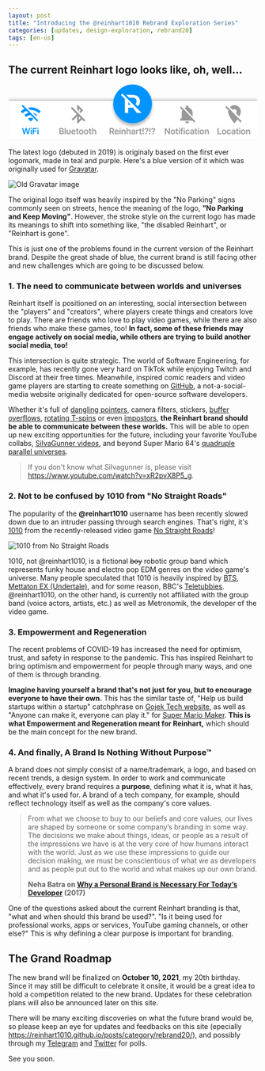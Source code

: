 ```yaml
---
layout: post
title: "Introducing the @reinhart1010 Rebrand Exploration Series"
categories: [updates, design-exploration, rebrand20]
tags: [en-us]
---
```

## The current Reinhart logo looks like, oh, well...

<svg class="width-full" viewBox="0 0 411 93" fill="none" xmlns="http://www.w3.org/2000/svg">
<g filter="url(#filter0_d)">
<rect y="27" width="411" height="64" fill="white"/>
</g>
<g filter="url(#filter1_d)">
<circle cx="205" cy="32" r="32" fill="white"/>
</g>
<path d="M167.133 82H168.978V78.2713H170.857L172.856 82H174.914L172.711 77.9631C173.91 77.4808 174.541 76.4567 174.541 75.0746C174.541 73.1307 173.288 71.8182 170.951 71.8182H167.133V82ZM168.978 76.7401V73.3594H170.668C172.045 73.3594 172.662 73.9908 172.662 75.0746C172.662 76.1584 172.045 76.7401 170.678 76.7401H168.978ZM179.021 82.1491C180.8 82.1491 182.023 81.2791 182.342 79.9517L180.661 79.7628C180.418 80.4091 179.821 80.7472 179.045 80.7472C177.882 80.7472 177.111 79.9815 177.097 78.674H182.416V78.1222C182.416 75.4425 180.805 74.2642 178.926 74.2642C176.739 74.2642 175.312 75.87 175.312 78.2266C175.312 80.6229 176.719 82.1491 179.021 82.1491ZM177.101 77.4609C177.156 76.4865 177.877 75.6662 178.951 75.6662C179.985 75.6662 180.681 76.4219 180.691 77.4609H177.101ZM183.529 82H185.328V74.3636H183.529V82ZM184.433 73.2798C185.005 73.2798 185.473 72.8423 185.473 72.3054C185.473 71.7635 185.005 71.326 184.433 71.326C183.857 71.326 183.389 71.7635 183.389 72.3054C183.389 72.8423 183.857 73.2798 184.433 73.2798ZM188.569 77.5256C188.569 76.4219 189.235 75.7855 190.185 75.7855C191.114 75.7855 191.671 76.397 191.671 77.4162V82H193.471V77.1378C193.476 75.3082 192.432 74.2642 190.856 74.2642C189.712 74.2642 188.927 74.8111 188.579 75.6612H188.489V74.3636H186.769V82H188.569V77.5256ZM196.69 77.5256C196.69 76.4219 197.376 75.7855 198.341 75.7855C199.285 75.7855 199.842 76.3871 199.842 77.4162V82H201.642V77.1378C201.642 75.2933 200.598 74.2642 199.012 74.2642C197.838 74.2642 197.093 74.7962 196.74 75.6612H196.65V71.8182H194.89V82H196.69V77.5256ZM205.264 82.1541C206.462 82.1541 207.178 81.5923 207.506 80.951H207.566V82H209.296V76.8892C209.296 74.8707 207.65 74.2642 206.193 74.2642C204.588 74.2642 203.355 74.9801 202.957 76.3722L204.637 76.6108C204.816 76.0888 205.323 75.6413 206.203 75.6413C207.039 75.6413 207.496 76.0689 207.496 76.8196V76.8494C207.496 77.3665 206.954 77.3913 205.607 77.5355C204.125 77.6946 202.708 78.1371 202.708 79.8572C202.708 81.3587 203.807 82.1541 205.264 82.1541ZM205.731 80.8317C204.98 80.8317 204.443 80.4886 204.443 79.8274C204.443 79.1364 205.045 78.848 205.85 78.7337C206.323 78.669 207.267 78.5497 207.501 78.3608V79.2607C207.501 80.1108 206.815 80.8317 205.731 80.8317ZM210.695 82H212.495V77.5107C212.495 76.5412 213.226 75.8551 214.215 75.8551C214.518 75.8551 214.896 75.9098 215.05 75.9595V74.304C214.886 74.2741 214.603 74.2543 214.404 74.2543C213.529 74.2543 212.798 74.7514 212.52 75.6364H212.44V74.3636H210.695V82ZM220.059 74.3636H218.553V72.5341H216.753V74.3636H215.67V75.7557H216.753V80.0014C216.743 81.4382 217.787 82.1442 219.14 82.1044C219.652 82.0895 220.005 81.9901 220.199 81.9254L219.895 80.5185C219.796 80.5433 219.592 80.5881 219.368 80.5881C218.916 80.5881 218.553 80.429 218.553 79.7031V75.7557H220.059V74.3636ZM223.357 71.8182H221.433L221.592 79.0071H223.193L223.357 71.8182ZM222.393 82.1094C222.979 82.1094 223.481 81.6222 223.486 81.0156C223.481 80.419 222.979 79.9318 222.393 79.9318C221.786 79.9318 221.294 80.419 221.299 81.0156C221.294 81.6222 221.786 82.1094 222.393 82.1094ZM226.785 79.0071H228.441V78.8778C228.451 77.8239 228.794 77.3416 229.604 76.8445C230.519 76.2976 231.09 75.5518 231.09 74.4134C231.09 72.733 229.783 71.679 227.884 71.679C226.144 71.679 224.732 72.6435 224.682 74.5327H226.452C226.497 73.598 227.173 73.1506 227.874 73.1506C228.635 73.1506 229.246 73.6577 229.246 74.4382C229.246 75.1342 228.784 75.6115 228.182 75.9893C227.302 76.5362 226.795 77.0881 226.785 78.8778V79.0071ZM227.655 82.1094C228.242 82.1094 228.744 81.6222 228.749 81.0156C228.744 80.419 228.242 79.9318 227.655 79.9318C227.049 79.9318 226.556 80.419 226.561 81.0156C226.556 81.6222 227.049 82.1094 227.655 82.1094ZM234.473 71.8182H232.549L232.708 79.0071H234.308L234.473 71.8182ZM233.508 82.1094C234.095 82.1094 234.597 81.6222 234.602 81.0156C234.597 80.419 234.095 79.9318 233.508 79.9318C232.902 79.9318 232.409 80.419 232.414 81.0156C232.409 81.6222 232.902 82.1094 233.508 82.1094ZM237.901 79.0071H239.556V78.8778C239.566 77.8239 239.909 77.3416 240.72 76.8445C241.634 76.2976 242.206 75.5518 242.206 74.4134C242.206 72.733 240.898 71.679 238.999 71.679C237.259 71.679 235.847 72.6435 235.798 74.5327H237.568C237.612 73.598 238.288 73.1506 238.989 73.1506C239.75 73.1506 240.362 73.6577 240.362 74.4382C240.362 75.1342 239.899 75.6115 239.298 75.9893C238.418 76.5362 237.911 77.0881 237.901 78.8778V79.0071ZM238.771 82.1094C239.357 82.1094 239.859 81.6222 239.864 81.0156C239.859 80.419 239.357 79.9318 238.771 79.9318C238.164 79.9318 237.672 80.419 237.677 81.0156C237.672 81.6222 238.164 82.1094 238.771 82.1094Z" fill="#999999"/>
<path d="M345.147 82H351.476V80.4538H346.992V71.8182H345.147V82ZM355.918 82.1491C358.156 82.1491 359.577 80.5732 359.577 78.2116C359.577 75.8452 358.156 74.2642 355.918 74.2642C353.681 74.2642 352.259 75.8452 352.259 78.2116C352.259 80.5732 353.681 82.1491 355.918 82.1491ZM355.928 80.7074C354.69 80.7074 354.084 79.6037 354.084 78.2067C354.084 76.8097 354.69 75.6911 355.928 75.6911C357.146 75.6911 357.753 76.8097 357.753 78.2067C357.753 79.6037 357.146 80.7074 355.928 80.7074ZM364.026 82.1491C365.945 82.1491 367.168 81.0107 367.297 79.3899H365.577C365.423 80.2102 364.831 80.6825 364.041 80.6825C362.917 80.6825 362.191 79.7429 362.191 78.1818C362.191 76.6406 362.932 75.7159 364.041 75.7159C364.906 75.7159 365.438 76.2727 365.577 77.0085H367.297C367.173 75.353 365.88 74.2642 364.016 74.2642C361.779 74.2642 360.367 75.88 360.367 78.2116C360.367 80.5234 361.744 82.1491 364.026 82.1491ZM370.563 82.1541C371.761 82.1541 372.477 81.5923 372.805 80.951H372.864V82H374.594V76.8892C374.594 74.8707 372.949 74.2642 371.492 74.2642C369.886 74.2642 368.653 74.9801 368.256 76.3722L369.936 76.6108C370.115 76.0888 370.622 75.6413 371.502 75.6413C372.337 75.6413 372.795 76.0689 372.795 76.8196V76.8494C372.795 77.3665 372.253 77.3913 370.906 77.5355C369.424 77.6946 368.007 78.1371 368.007 79.8572C368.007 81.3587 369.106 82.1541 370.563 82.1541ZM371.03 80.8317C370.279 80.8317 369.742 80.4886 369.742 79.8274C369.742 79.1364 370.344 78.848 371.149 78.7337C371.621 78.669 372.566 78.5497 372.8 78.3608V79.2607C372.8 80.1108 372.114 80.8317 371.03 80.8317ZM379.807 74.3636H378.301V72.5341H376.501V74.3636H375.417V75.7557H376.501V80.0014C376.491 81.4382 377.535 82.1442 378.888 82.1044C379.4 82.0895 379.753 81.9901 379.947 81.9254L379.643 80.5185C379.544 80.5433 379.34 80.5881 379.116 80.5881C378.664 80.5881 378.301 80.429 378.301 79.7031V75.7557H379.807V74.3636ZM380.902 82H382.702V74.3636H380.902V82ZM381.807 73.2798C382.379 73.2798 382.846 72.8423 382.846 72.3054C382.846 71.7635 382.379 71.326 381.807 71.326C381.231 71.326 380.763 71.7635 380.763 72.3054C380.763 72.8423 381.231 73.2798 381.807 73.2798ZM387.474 82.1491C389.711 82.1491 391.133 80.5732 391.133 78.2116C391.133 75.8452 389.711 74.2642 387.474 74.2642C385.237 74.2642 383.815 75.8452 383.815 78.2116C383.815 80.5732 385.237 82.1491 387.474 82.1491ZM387.484 80.7074C386.246 80.7074 385.639 79.6037 385.639 78.2067C385.639 76.8097 386.246 75.6911 387.484 75.6911C388.702 75.6911 389.308 76.8097 389.308 78.2067C389.308 79.6037 388.702 80.7074 387.484 80.7074ZM394.05 77.5256C394.05 76.4219 394.716 75.7855 395.666 75.7855C396.596 75.7855 397.152 76.397 397.152 77.4162V82H398.952V77.1378C398.957 75.3082 397.913 74.2642 396.337 74.2642C395.194 74.2642 394.408 74.8111 394.06 75.6612H393.971V74.3636H392.25V82H394.05V77.5256Z" fill="#999999"/>
<path d="M372.578 48.2266C377.688 53.2891 381.836 57.4141 385.023 60.6016L383.125 62.5L378.062 57.5078C377.312 58.6328 376.516 59.7344 375.672 60.8125C374.828 61.8906 374.172 62.6875 373.703 63.2031L373 63.9766C372.719 63.6484 372.344 63.2266 371.875 62.7109C371.406 62.1484 370.562 61.0703 369.344 59.4766C368.125 57.8359 367.047 56.2656 366.109 54.7656C365.219 53.2188 364.398 51.4844 363.648 49.5625C362.898 47.6406 362.523 45.9531 362.523 44.5C362.523 43.9844 362.617 43.2109 362.805 42.1797L358.023 37.3984L359.922 35.5L372.438 48.0156L372.578 48.2266ZM373 40.7734C371.922 40.7734 371.008 41.1953 370.258 42.0391L365.406 37.2578C366.25 36.3672 367.422 35.6172 368.922 35.0078C370.422 34.3516 371.781 34.0234 373 34.0234C375.906 34.0234 378.367 35.0547 380.383 37.1172C382.445 39.1328 383.477 41.5938 383.477 44.5C383.477 46.75 382.633 49.4922 380.945 52.7266L375.531 47.2422C376.328 46.5391 376.727 45.625 376.727 44.5C376.727 43.4688 376.352 42.6016 375.602 41.8984C374.898 41.1484 374.031 40.7734 373 40.7734Z" fill="#999999"/>
<path d="M25.4622 82H27.2818L29.3251 74.8558H29.4047L31.443 82H33.2626L36.1362 71.8182H34.1526L32.318 79.3054H32.2285L30.2648 71.8182H28.4601L26.5013 79.3004H26.4068L24.5723 71.8182H22.5886L25.4622 82ZM36.9256 82H38.7253V74.3636H36.9256V82ZM37.8304 73.2798C38.4022 73.2798 38.8695 72.8423 38.8695 72.3054C38.8695 71.7635 38.4022 71.326 37.8304 71.326C37.2537 71.326 36.7864 71.7635 36.7864 72.3054C36.7864 72.8423 37.2537 73.2798 37.8304 73.2798ZM40.2456 82H42.09V77.6747H46.3208V76.1286H42.09V73.3643H46.7683V71.8182H40.2456V82ZM47.9591 82H49.7588V74.3636H47.9591V82ZM48.864 73.2798C49.4357 73.2798 49.903 72.8423 49.903 72.3054C49.903 71.7635 49.4357 71.326 48.864 71.326C48.2873 71.326 47.8199 71.7635 47.8199 72.3054C47.8199 72.8423 48.2873 73.2798 48.864 73.2798Z" fill="#0094FF"/>
<path d="M32.5 56.5234C33.7656 55.2578 35.2656 54.625 37 54.625C38.7344 54.625 40.2344 55.2578 41.5 56.5234L37 61.0234L32.5 56.5234ZM22.0234 35.5703L23.9219 33.6719L49.375 59.125L47.4766 61.0234L36.8594 50.4062C35.6875 50.4062 34.375 50.7109 32.9219 51.3203C31.4688 51.9297 30.3203 52.6562 29.4766 53.5L26.5234 50.5469V50.4766C28.3516 48.6484 30.5547 47.3828 33.1328 46.6797L29.7578 43.375C27.4609 44.3125 25.375 45.6953 23.5 47.5234L20.4766 44.5C22.3047 42.6719 24.3438 41.2188 26.5938 40.1406L22.0234 35.5703ZM47.4766 50.4766L46.0703 51.9531L40.7266 46.6797C43.3984 47.3828 45.6484 48.6484 47.4766 50.4766ZM53.4531 44.5L50.5 47.5234C46.5625 43.4922 41.7344 41.6406 36.0156 41.9688L32.2891 38.1719C36.0859 37.375 39.8359 37.5156 43.5391 38.5938C47.2891 39.6719 50.5938 41.6406 53.4531 44.5Z" fill="#0094FF"/>
<path d="M266.663 71.8182H264.828V78.7585H264.739L259.946 71.8182H258.295V82H260.14V75.0646H260.224L265.022 82H266.663V71.8182ZM271.514 82.1491C273.751 82.1491 275.173 80.5732 275.173 78.2116C275.173 75.8452 273.751 74.2642 271.514 74.2642C269.277 74.2642 267.855 75.8452 267.855 78.2116C267.855 80.5732 269.277 82.1491 271.514 82.1491ZM271.524 80.7074C270.286 80.7074 269.679 79.6037 269.679 78.2067C269.679 76.8097 270.286 75.6911 271.524 75.6911C272.742 75.6911 273.348 76.8097 273.348 78.2067C273.348 79.6037 272.742 80.7074 271.524 80.7074ZM280.104 74.3636H278.597V72.5341H276.797V74.3636H275.714V75.7557H276.797V80.0014C276.788 81.4382 277.832 82.1442 279.184 82.1044C279.696 82.0895 280.049 81.9901 280.243 81.9254L279.94 80.5185C279.84 80.5433 279.636 80.5881 279.413 80.5881C278.96 80.5881 278.597 80.429 278.597 79.7031V75.7557H280.104V74.3636ZM281.199 82H282.998V74.3636H281.199V82ZM282.104 73.2798C282.675 73.2798 283.143 72.8423 283.143 72.3054C283.143 71.7635 282.675 71.326 282.104 71.326C281.527 71.326 281.06 71.7635 281.06 72.3054C281.06 72.8423 281.527 73.2798 282.104 73.2798ZM288.307 74.3636H286.721V73.7621C286.721 73.1655 286.97 72.8324 287.641 72.8324C287.924 72.8324 288.163 72.897 288.312 72.9418L288.675 71.5497C288.441 71.4702 287.929 71.3409 287.308 71.3409C285.98 71.3409 284.921 72.1016 284.921 73.6428V74.3636H283.793V75.7557H284.921V82H286.721V75.7557H288.307V74.3636ZM289.306 82H291.106V74.3636H289.306V82ZM290.211 73.2798C290.783 73.2798 291.25 72.8423 291.25 72.3054C291.25 71.7635 290.783 71.326 290.211 71.326C289.635 71.326 289.167 71.7635 289.167 72.3054C289.167 72.8423 289.635 73.2798 290.211 73.2798ZM295.878 82.1491C297.797 82.1491 299.02 81.0107 299.149 79.3899H297.429C297.275 80.2102 296.683 80.6825 295.893 80.6825C294.769 80.6825 294.043 79.7429 294.043 78.1818C294.043 76.6406 294.784 75.7159 295.893 75.7159C296.758 75.7159 297.29 76.2727 297.429 77.0085H299.149C299.025 75.353 297.732 74.2642 295.868 74.2642C293.631 74.2642 292.219 75.88 292.219 78.2116C292.219 80.5234 293.596 82.1491 295.878 82.1491ZM302.414 82.1541C303.613 82.1541 304.328 81.5923 304.657 80.951H304.716V82H306.446V76.8892C306.446 74.8707 304.801 74.2642 303.344 74.2642C301.738 74.2642 300.505 74.9801 300.108 76.3722L301.788 76.6108C301.967 76.0888 302.474 75.6413 303.354 75.6413C304.189 75.6413 304.647 76.0689 304.647 76.8196V76.8494C304.647 77.3665 304.105 77.3913 302.757 77.5355C301.276 77.6946 299.859 78.1371 299.859 79.8572C299.859 81.3587 300.958 82.1541 302.414 82.1541ZM302.882 80.8317C302.131 80.8317 301.594 80.4886 301.594 79.8274C301.594 79.1364 302.196 78.848 303.001 78.7337C303.473 78.669 304.418 78.5497 304.652 78.3608V79.2607C304.652 80.1108 303.966 80.8317 302.882 80.8317ZM311.659 74.3636H310.153V72.5341H308.353V74.3636H307.269V75.7557H308.353V80.0014C308.343 81.4382 309.387 82.1442 310.739 82.1044C311.252 82.0895 311.605 81.9901 311.798 81.9254L311.495 80.5185C311.396 80.5433 311.192 80.5881 310.968 80.5881C310.516 80.5881 310.153 80.429 310.153 79.7031V75.7557H311.659V74.3636ZM312.754 82H314.554V74.3636H312.754V82ZM313.659 73.2798C314.231 73.2798 314.698 72.8423 314.698 72.3054C314.698 71.7635 314.231 71.326 313.659 71.326C313.082 71.326 312.615 71.7635 312.615 72.3054C312.615 72.8423 313.082 73.2798 313.659 73.2798ZM319.326 82.1491C321.563 82.1491 322.985 80.5732 322.985 78.2116C322.985 75.8452 321.563 74.2642 319.326 74.2642C317.089 74.2642 315.667 75.8452 315.667 78.2116C315.667 80.5732 317.089 82.1491 319.326 82.1491ZM319.336 80.7074C318.098 80.7074 317.491 79.6037 317.491 78.2067C317.491 76.8097 318.098 75.6911 319.336 75.6911C320.554 75.6911 321.16 76.8097 321.16 78.2067C321.16 79.6037 320.554 80.7074 319.336 80.7074ZM325.902 77.5256C325.902 76.4219 326.568 75.7855 327.518 75.7855C328.447 75.7855 329.004 76.397 329.004 77.4162V82H330.804V77.1378C330.809 75.3082 329.765 74.2642 328.189 74.2642C327.046 74.2642 326.26 74.8111 325.912 75.6612H325.822V74.3636H324.102V82H325.902V77.5256Z" fill="#999999"/>
<path d="M304 53.0078L290.57 38.875C290.711 38.8281 290.898 38.7578 291.133 38.6641C291.367 38.5234 291.531 38.4297 291.625 38.3828H291.695L292.117 38.1719C292.164 38.1719 292.258 38.1484 292.398 38.1016C292.539 38.0547 292.656 38.0312 292.75 38.0312V36.9766C292.75 36.3672 292.961 35.8516 293.383 35.4297C293.805 34.9609 294.344 34.7266 295 34.7266C295.656 34.7266 296.195 34.9609 296.617 35.4297C297.039 35.8516 297.25 36.3672 297.25 36.9766V38.0312C299.359 38.5469 301 39.6719 302.172 41.4062C303.391 43.1406 304 45.1797 304 47.5234V53.0078ZM297.109 63.1328C296.547 63.6953 295.844 63.9766 295 63.9766C294.156 63.9766 293.43 63.6953 292.82 63.1328C292.258 62.5703 291.977 61.8672 291.977 61.0234H298.023C298.023 61.8672 297.719 62.5703 297.109 63.1328ZM288.742 40.2109C289.867 41.3828 292.797 44.4062 297.531 49.2812C302.312 54.1562 305.969 57.9297 308.5 60.6016L306.602 62.5L303.578 59.4766H282.977V58L286 54.9766V47.4531C286 45.5312 286.398 43.8203 287.195 42.3203L282.977 38.1719L284.875 36.2031L288.742 40.2109Z" fill="#999999"/>
<path d="M84.1404 82H88.2618C90.5935 82 91.7369 80.8118 91.7369 79.2259C91.7369 77.6847 90.6432 76.7798 89.5594 76.7251V76.6257C90.5537 76.392 91.3392 75.696 91.3392 74.4581C91.3392 72.9418 90.2455 71.8182 88.0381 71.8182H84.1404V82ZM85.9848 80.4588V77.4759H88.0182C89.1567 77.4759 89.8627 78.1719 89.8627 79.0817C89.8627 79.892 89.3058 80.4588 87.9685 80.4588H85.9848ZM85.9848 76.1484V73.3395H87.8492C88.933 73.3395 89.4948 73.9112 89.4948 74.6967C89.4948 75.5916 88.7689 76.1484 87.8094 76.1484H85.9848ZM94.6517 71.8182H92.852V82H94.6517V71.8182ZM100.96 78.7884C100.96 79.9517 100.129 80.5284 99.3338 80.5284C98.4688 80.5284 97.8921 79.9169 97.8921 78.9474V74.3636H96.0924V79.2259C96.0924 81.0604 97.1364 82.0994 98.6378 82.0994C99.7813 82.0994 100.587 81.4979 100.935 80.6428H101.014V82H102.759V74.3636H100.96V78.7884ZM107.581 82.1491C109.36 82.1491 110.583 81.2791 110.902 79.9517L109.221 79.7628C108.978 80.4091 108.381 80.7472 107.605 80.7472C106.442 80.7472 105.672 79.9815 105.657 78.674H110.976V78.1222C110.976 75.4425 109.365 74.2642 107.486 74.2642C105.299 74.2642 103.872 75.87 103.872 78.2266C103.872 80.6229 105.279 82.1491 107.581 82.1491ZM105.662 77.4609C105.716 76.4865 106.437 75.6662 107.511 75.6662C108.545 75.6662 109.241 76.4219 109.251 77.4609H105.662ZM115.902 74.3636H114.396V72.5341H112.596V74.3636H111.512V75.7557H112.596V80.0014C112.586 81.4382 113.63 82.1442 114.982 82.1044C115.494 82.0895 115.847 81.9901 116.041 81.9254L115.738 80.5185C115.638 80.5433 115.435 80.5881 115.211 80.5881C114.759 80.5881 114.396 80.429 114.396 79.7031V75.7557H115.902V74.3636ZM120.246 82.1491C122.483 82.1491 123.905 80.5732 123.905 78.2116C123.905 75.8452 122.483 74.2642 120.246 74.2642C118.009 74.2642 116.587 75.8452 116.587 78.2116C116.587 80.5732 118.009 82.1491 120.246 82.1491ZM120.256 80.7074C119.018 80.7074 118.412 79.6037 118.412 78.2067C118.412 76.8097 119.018 75.6911 120.256 75.6911C121.474 75.6911 122.081 76.8097 122.081 78.2067C122.081 79.6037 121.474 80.7074 120.256 80.7074ZM128.354 82.1491C130.591 82.1491 132.013 80.5732 132.013 78.2116C132.013 75.8452 130.591 74.2642 128.354 74.2642C126.116 74.2642 124.695 75.8452 124.695 78.2116C124.695 80.5732 126.116 82.1491 128.354 82.1491ZM128.364 80.7074C127.126 80.7074 126.519 79.6037 126.519 78.2067C126.519 76.8097 127.126 75.6911 128.364 75.6911C129.582 75.6911 130.188 76.8097 130.188 78.2067C130.188 79.6037 129.582 80.7074 128.364 80.7074ZM136.943 74.3636H135.437V72.5341H133.637V74.3636H132.554V75.7557H133.637V80.0014C133.627 81.4382 134.671 82.1442 136.024 82.1044C136.536 82.0895 136.889 81.9901 137.083 81.9254L136.779 80.5185C136.68 80.5433 136.476 80.5881 136.252 80.5881C135.8 80.5881 135.437 80.429 135.437 79.7031V75.7557H136.943V74.3636ZM140.002 77.5256C140.002 76.4219 140.688 75.7855 141.653 75.7855C142.598 75.7855 143.154 76.3871 143.154 77.4162V82H144.954V77.1378C144.954 75.2933 143.91 74.2642 142.324 74.2642C141.151 74.2642 140.405 74.7962 140.052 75.6612H139.963V71.8182H138.203V82H140.002V77.5256Z" fill="#999999"/>
<path d="M116.477 58.2812L119.289 55.4688L116.477 52.5859V58.2812ZM105.086 36.9766L127.023 58.9141L124.914 61.0234L121.469 57.5781L115 63.9766H113.523V52.5859L106.633 59.4766L104.523 57.3672L112.891 49L102.977 39.0859L105.086 36.9766ZM116.477 39.7188V44.5703L113.523 41.5469V34.0234H115L123.578 42.5312L119.008 47.1016L116.898 44.9922L119.289 42.5312L116.477 39.7188Z" fill="#999999"/>
<path d="M205 0C200.798 -1.05057e-07 196.637 0.827705 192.754 2.43586C188.872 4.04401 185.344 6.40111 182.373 9.37258C179.401 12.3441 177.044 15.8717 175.436 19.7541C173.828 23.6365 173 27.7977 173 32C173 36.2023 173.828 40.3634 175.436 44.2459C177.044 48.1283 179.401 51.6559 182.373 54.6274C185.344 57.5989 188.872 59.956 192.754 61.5641C196.637 63.1723 200.798 64 205 64C209.202 64 213.363 63.1723 217.246 61.5641C221.128 59.956 224.656 57.5989 227.627 54.6274C230.599 51.6559 232.956 48.1283 234.564 44.2459C236.172 40.3634 237 36.2023 237 32C237 27.7977 236.172 23.6365 234.564 19.7541C232.956 15.8717 230.599 12.3441 227.627 9.37258C224.656 6.40111 221.128 4.04401 217.246 2.43586C213.363 0.827705 209.202 -1.05057e-07 205 0V0ZM188.03 15.0297L192.242 19.2422L197.789 24.7891L206.489 33.4891L212.68 39.6797L219.933 46.9328H217.758H215.408H211.784L205.683 38.1859C205.427 38.2143 205.043 38.2297 204.531 38.2297H197.789V46.9328H192.242V23.7672L185.767 17.2922L188.03 15.0297ZM194.592 17.0672H204.531C207.12 17.0672 209.366 17.4935 211.272 18.3469C213.206 19.2002 214.685 20.4227 215.709 22.0156C216.733 23.6085 217.245 25.5004 217.245 27.6906C217.245 29.9377 216.691 31.8724 215.581 33.4938C214.982 34.393 214.228 35.1608 213.331 35.8063L209.705 32.1797C209.728 32.1614 209.755 32.1468 209.778 32.1281C211.03 31.0757 211.656 29.5964 211.656 27.6906C211.656 25.7848 211.03 24.3193 209.778 23.2953C208.527 22.2713 206.693 21.7594 204.275 21.7594H199.284L194.592 17.0672ZM197.789 29.3141V33.6641H202.139L197.789 29.3141Z" fill="#0094FF"/>
<defs>
<filter id="filter0_d" x="-4" y="21" width="419" height="72" filterUnits="userSpaceOnUse" color-interpolation-filters="sRGB">
<feFlood flood-opacity="0" result="BackgroundImageFix"/>
<feColorMatrix in="SourceAlpha" type="matrix" values="0 0 0 0 0 0 0 0 0 0 0 0 0 0 0 0 0 0 127 0"/>
<feOffset dy="-2"/>
<feGaussianBlur stdDeviation="2"/>
<feColorMatrix type="matrix" values="0 0 0 0 0 0 0 0 0 0 0 0 0 0 0 0 0 0 0.25 0"/>
<feBlend mode="normal" in2="BackgroundImageFix" result="effect1_dropShadow"/>
<feBlend mode="normal" in="SourceGraphic" in2="effect1_dropShadow" result="shape"/>
</filter>
<filter id="filter1_d" x="169" y="0" width="72" height="72" filterUnits="userSpaceOnUse" color-interpolation-filters="sRGB">
<feFlood flood-opacity="0" result="BackgroundImageFix"/>
<feColorMatrix in="SourceAlpha" type="matrix" values="0 0 0 0 0 0 0 0 0 0 0 0 0 0 0 0 0 0 127 0"/>
<feOffset dy="4"/>
<feGaussianBlur stdDeviation="2"/>
<feColorMatrix type="matrix" values="0 0 0 0 0 0 0 0 0 0 0 0 0 0 0 0 0 0 0.25 0"/>
<feBlend mode="normal" in2="BackgroundImageFix" result="effect1_dropShadow"/>
<feBlend mode="normal" in="SourceGraphic" in2="effect1_dropShadow" result="shape"/>
</filter>
</defs>
</svg>

The latest logo (debuted in 2019) is originaly based on the first ever logomark, made in teal and purple. Here's a blue version of it which was originally used for [Gravatar](https://gravatar.com).

![Old Gravatar image](https://en.gravatar.com/userimage/45848407/72cf3410b8c4c9cb56a7ce78f58f636a.png?size=200)

The original logo itself was heavily inspired by the "No Parking" signs commonly seen on streets, hence the meaning of the logo, **"No Parking and Keep Moving"**. However, the stroke style on the current logo has made its meanings to shift into something like, "the disabled Reinhart", or "Reinhart is gone".

This is just one of the problems found in the current version of the Reinhart brand. Despite the great shade of blue, the current brand is still facing other and new challenges which are going to be discussed below.

### 1. The need to communicate between worlds and universes
Reinhart itself is positioned on an interesting, social intersection between the "players" and "creators", where players create things and creators love to play. There are friends who love to play video games, while there are also friends who make these games, too! **In fact, some of these friends may engage actively on social media, while others are trying to build another social media, too!**

This intersection is quite strategic. The world of Software Engineering, for example, has recently gone very hard on TikTok while enjoying Twitch and Discord at their free times. Meanwhile, inspired comic readers and video game players are starting to create something on [GitHub](https://github.com), a not-a-social-media website originally dedicated for open-source software developers.

Whether it's full of [dangling pointers](https://en.wikipedia.org/wiki/Dangling_pointer), camera filters, stickers, [buffer overflows](https://en.wikipedia.org/wiki/Buffer_overflow), [rotating T-spins](https://tetris.wiki/T-Spin) or even [impostors](https://among-us.fandom.com/wiki/Impostor), **the Reinhart brand should be able to communicate between these worlds.** This will be able to open up new exciting opportunities for the future, including your favorite YouTube collabs, [SiIvaGunner videos](https://www.youtube.com/c/siivagunner/), and beyond Super Mario 64's [quadruple parallel universes](https://kotaku.com/the-famous-super-mario-64-trick-involving-parallel-univ-1794215869).

> If you don't know what SiIvagunner is, please visit <https://www.youtube.com/watch?v=xR2pvX8P5_g>.

### 2. Not to be confused by 1010 from "No Straight Roads"
The popularity of the **@reinhart1010** username has been recently slowed down due to an intruder passing through search engines. That's right, it's [1010](https://nostraightroads.fandom.com/wiki/1010) from the recently-released video game [No Straight Roads](https://nostraightroads.com/)!

![1010 from No Straight Roads](https://user-images.githubusercontent.com/17312341/107152782-67124f80-699c-11eb-8248-f38adc152ebe.png)

1010, not @reinhart1010, is a fictional ~~boy~~ robotic group band which represents funky house and electro pop EDM genres on the video game's universe. Many people speculated that 1010 is heavily inspired by [BTS](https://en.wikipedia.org/wiki/BTS), [Mettaton EX (Undertale)](https://undertale.fandom.com/wiki/Mettaton), and for some reason, BBC's [Teletubbies](https://en.wikipedia.org/wiki/Teletubbies). @reinhart1010, on the other hand, is currently not affiliated with the group band (voice actors, artists, etc.) as well as Metronomik, the developer of the video game.

### 3. Empowerment and Regeneration
The recent problems of COVID-19 has increased the need for optimism, trust, and safety in response to the pandemic. This has inspired Reinhart to bring optimism and empowerment for people through many ways, and one of them is through branding.

**Imagine having yourself a brand that's not just for you, but to encourage everyone to have their own.** This has the similar taste of, "Help us build startups within a startup" catchphrase on [Gojek Tech website](https://www.gojek.io/), as well as "Anyone can make it, everyone can play it." for [Super Mario Maker](https://supermariomaker.nintendo.com/). **This is what Empowerment and Regeneration meant for Reinhart,** which should be the main concept for the new brand.

### 4. And finally, A Brand Is Nothing Without Purpose™
A brand does not simply consist of a name/trademark, a logo, and based on recent trends, a design system. In order to work and communicate effectively, every brand requires a **purpose**, defining what it is, what it has, and what it's used for. A brand of a tech company, for example, should reflect technology itself as well as the company's core values.

> From what we choose to buy to our beliefs and core values, our lives are shaped by someone or some company’s branding in some way. The decisions we make about things, ideas, or people as a result of the impressions we have is at the very core of how humans interact with the world. Just as we use these impressions to guide our decision making, we must be conscientious of what we as developers and as people put out to the world and what makes up our own brand.
>
> **Neha Batra on [Why a Personal Brand is Necessary For Today’s Developer](https://tanzu.vmware.com/content/blog/why-a-personal-brand-is-necessary-for-today-s-developer) (2017)**

One of the questions asked about the current Reinhart branding is that, "what and when should this brand be used?". "Is it being used for professional works, apps or services, YouTube gaming channels, or other else?" This is why defining a clear purpose is important for branding.

## The Grand Roadmap
The new brand will be finalized on **October 10, 2021**, my 20th birthday. Since it may still be difficult to celebrate it onsite, it would be a great idea to hold a competition related to the new brand. Updates for these celebration plans will also be announced later on this site.

There will be many exciting discoveries on what the future brand would be, so please keep an eye for updates and feedbacks on this site (epecially <https://reinhart1010.github.io/posts/category/rebrand20/>), and possibly through my [Telegram](https://t.me/reinhart1010) and [Twitter](https://twitter.com/reinhart1010) for polls.

See you soon.